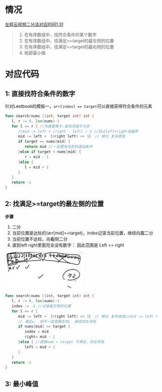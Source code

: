 



# 情况

[左程云视频二分法对应时间1:31](https://www.bilibili.com/video/BV1Ef4y1T7Qi?p=2&vd_source=47272764e1eb400edc65776bfe6a48af)



> 1. 在有序数组中，找符合条件的某个数字
> 2. 在有序数组中，找满足>=target的最左侧的位置
> 3. 在有序数组中，找满足<=target的最右侧的位置
> 4. 局部最小值





# 对应代码

## 1: 直接找符合条件的数字

针对Leetbook的模板一，`arr[index] == target`可以直接获得符合条件的元素

```go
func search(nums []int, target int) int {
   l, r := 0, len(nums)-1
   for l <= r { //为甚要等于:查找范围不为空
      //mid := left + (right - left) / 2 //防止left+right会越界
      mid := left + （(right left) >> 1） // 移位 复杂度低
      if target == nums[mid] {
         return mid //一定要有找到后退出条件
      }else if target < nums[mid] {
         r = mid - 1
      }else {
         l = mid + 1
      }
   }
   return -1
}
```



## 2: 找满足>=target的最左侧的位置

**步骤**

1. 二分
2. 当前位置是达标的(arr[mid]>=target)，index记录当前位置，继续向**左**二分
3. 当前位置不达标，向**右**侧二分
4. 直到left right里面完全没有数字： 因此范围是 Left <= right

<img src="pic/%5Bz%5D%E4%BA%8C%E5%88%86%E7%9A%84%E5%9B%9B%E7%A7%8D%E6%83%85%E5%86%B5.assets/image-20220620130556592.png" alt="image-20220620130556592" style="zoom:25%;" />

```go
func search(nums []int, target int) int {
   l, r := 0, len(nums)-1
   index := -1 //记录最左侧的位置
   for l <= r { 
      mid := left + （(right left) >> 1） // 移位 复杂度低//mid := left + (right - left) / 2 
      // 满足≥， 但不一定是最左侧， 继续向左寻找
      if nums[mid] >= target {
         index = mid
         right= mid - 1
      }else { //直接num < target 不满足，向右寻找
         left = mid + 1
      }
   }
   return -1
}
```



## 3: 最小峰值

